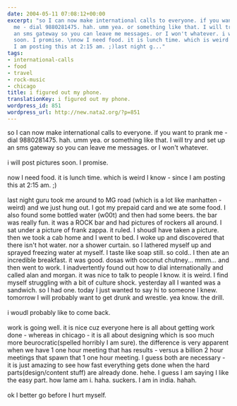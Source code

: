 ```yaml
---
date: 2004-05-11 07:08:12+00:00
excerpt: "so I can now make international calls to everyone. if you want to prank
  me - dial 9880281475. hah. umm yea. or something like that. I will try and set up
  an sms gateway so you can leave me messages. or I won't whatever. i will post pictures
  soon. I promise. \nnow I need food. it is lunch time. which is weird I know - since
  I am posting this at 2:15 am. ;)last night g..."
tags:
- international-calls
- food
- travel
- rock-music
- chicago
title: i figured out my phone.
translationKey: i figured out my phone.
wordpress_id: 851
wordpress_url: http://new.nata2.org/?p=851
---
```


so I can now make international calls to everyone. if you want to prank me - dial 9880281475. hah. umm yea. or something like that. I will try and set up an sms gateway so you can leave me messages. or I won't whatever. <br/><br/>i will post pictures soon. I promise. 
<br/><br/>now I need food. it is lunch time. which is weird I know - since I am posting this at 2:15 am. ;)<Br><br/>last night guru took me around to MG road (which is a lot like manhatten - weird) and we just hung out. I got my prepaid card and we ate some food. I also found some bottled water (w00t) and then had some beers. the bar was really fun. it was a ROCK bar and had pictures of rockers all around. I sat under a picture of frank zappa. it ruled. I shoudl have taken a picture. then we took a cab home and I went to bed. I woke up and discovered that there isn't hot water. nor a shower curtain. so I lathered myself up and sprayed freezing water at myself. I taste like soap still. so cold.. I then ate an incredible breakfast. it was good. dosas with coconut chutney... mmm... and then went to work. I inadvertently found out  how to dial internationally and called alan and morgan. it was nice to talk to people I know. it is weird. I find myself struggling with a bit of culture shock. yesterday all I wanted was a sandwich. so I had one. today I just wanted to say hi to someone I knew. tomorrow I will probably want to get drunk and wrestle. yea know. the drill. <Br><br/>i woudl probably like to come back. <Br><br/>work is going well. it is nice cuz everyone here is all about getting work done - whereas in chicago - it is all about designing which is soo much more beurocratic(spelled horribly I am sure). the difference is very apparent when we have 1 one hour meeting that has results - versus a billion 2 hour meetings that spawn that 1 one hour meeting. I guess both are necessary - it is just amazing to see how fast everything gets done when the hard parts(design/content stuff) are already done. hehe. I guess I am saying I like the easy part. how lame am i. haha. suckers. I am in india. hahah. <Br><br/>ok I better go before I hurt myself.